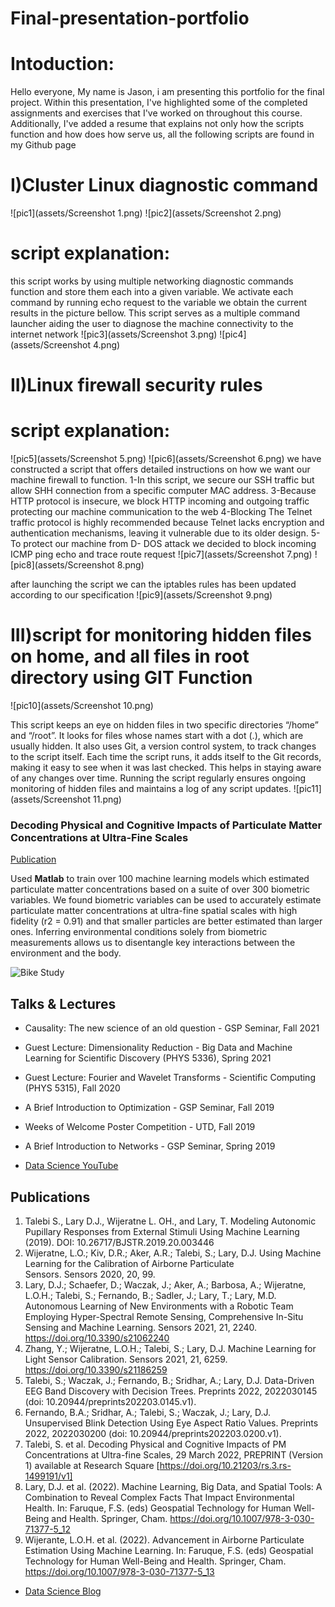 # Final-presentation-portfolio

# Intoduction:
Hello everyone, My name is Jason, i am presenting this portfolio for the final project. Within this presentation, I've highlighted some of the completed assignments and exercises that I've worked on throughout this course. Additionally, I've added a resume that explains not only how the scripts function and how does how serve us, all the following scripts are found in my Github page 



# I)Cluster Linux diagnostic command
![pic1](assets/Screenshot 1.png)
![pic2](assets/Screenshot 2.png)
# script explanation:
this script works by using multiple networking diagnostic commands function and store them each into a given variable.
We activate each command by running echo request to the variable we obtain the current results in the picture bellow. 
This script serves as a multiple command launcher aiding the user to diagnose the machine connectivity to the internet network
![pic3](assets/Screenshot 3.png)
![pic4](assets/Screenshot 4.png)


# II)Linux firewall security rules
# script explanation:
![pic5](assets/Screenshot 5.png)
![pic6](assets/Screenshot 6.png)
we have constructed a script that offers detailed instructions on how we want our machine firewall to function.
1-In this script, we secure our SSH traffic but allow SHH connection from a specific computer MAC address.
3-Because HTTP protocol is insecure, we block HTTP incoming and outgoing traffic protecting our machine communication to the web
4-Blocking The Telnet traffic protocol is highly recommended because Telnet lacks encryption and authentication mechanisms, leaving it vulnerable due to its older design. 
5-To protect our machine from D- DOS attack we decided to block incoming  ICMP ping echo and  trace route request 
![pic7](assets/Screenshot 7.png)
![pic8](assets/Screenshot 8.png)

after launching the script we can the iptables rules has been updated according to our specification
![pic9](assets/Screenshot 9.png)

# III)script for monitoring hidden files on home, and all files in root directory using GIT Function
![pic10](assets/Screenshot 10.png)

This script keeps an eye on hidden files in two specific directories “/home” and “/root”. It looks for files whose names start with a dot (.), which are usually hidden. It also uses Git, a version control system, to track changes to the script itself. Each time the script runs, it adds itself to the Git records, making it easy to see when it was last checked. This helps in staying aware of any changes over time. Running the script regularly ensures ongoing monitoring of hidden files and maintains a log of any script updates.
![pic11](assets/Screenshot 11.png)


### Decoding Physical and Cognitive Impacts of Particulate Matter Concentrations at Ultra-Fine Scales
[Publication](https://www.mdpi.com/1424-8220/22/11/4240)

Used **Matlab** to train over 100 machine learning models which estimated particulate matter concentrations based on a suite of over 300 biometric variables. We found biometric variables can be used to accurately estimate particulate matter concentrations at ultra-fine spatial scales with high fidelity (r2 = 0.91) and that smaller particles are better estimated than larger ones. Inferring environmental conditions solely from biometric measurements allows us to disentangle key interactions between the environment and the body.

![Bike Study](/assets/img/bike_study.jpeg)

## Talks & Lectures
- Causality: The new science of an old question - GSP Seminar, Fall 2021
- Guest Lecture: Dimensionality Reduction - Big Data and Machine Learning for Scientific Discovery (PHYS 5336), Spring 2021
- Guest Lecture: Fourier and Wavelet Transforms - Scientific Computing (PHYS 5315), Fall 2020
- A Brief Introduction to Optimization - GSP Seminar, Fall 2019
- Weeks of Welcome Poster Competition - UTD, Fall 2019
- A Brief Introduction to Networks - GSP Seminar, Spring 2019

- [Data Science YouTube](https://www.youtube.com/channel/UCa9gErQ9AE5jT2DZLjXBIdA)

## Publications
1. Talebi S., Lary D.J., Wijeratne L. OH., and Lary, T. Modeling Autonomic Pupillary Responses from External Stimuli Using Machine Learning (2019). DOI: 10.26717/BJSTR.2019.20.003446
2. Wijeratne, L.O.; Kiv, D.R.; Aker, A.R.; Talebi, S.; Lary, D.J. Using Machine Learning for the Calibration of Airborne Particulate Sensors. Sensors 2020, 20, 99.
3. Lary, D.J.; Schaefer, D.; Waczak, J.; Aker, A.; Barbosa, A.; Wijeratne, L.O.H.; Talebi, S.; Fernando, B.; Sadler, J.; Lary, T.; Lary, M.D. Autonomous Learning of New Environments with a Robotic Team Employing Hyper-Spectral Remote Sensing, Comprehensive In-Situ Sensing and Machine Learning. Sensors 2021, 21, 2240. https://doi.org/10.3390/s21062240
4. Zhang, Y.; Wijeratne, L.O.H.; Talebi, S.; Lary, D.J. Machine Learning for Light Sensor Calibration. Sensors 2021, 21, 6259. https://doi.org/10.3390/s21186259
5. Talebi, S.; Waczak, J.; Fernando, B.; Sridhar, A.; Lary, D.J. Data-Driven EEG Band Discovery with Decision Trees. Preprints 2022, 2022030145 (doi: 10.20944/preprints202203.0145.v1).
6. Fernando, B.A.; Sridhar, A.; Talebi, S.; Waczak, J.; Lary, D.J. Unsupervised Blink Detection Using Eye Aspect Ratio Values. Preprints 2022, 2022030200 (doi: 10.20944/preprints202203.0200.v1).
7. Talebi, S. et al. Decoding Physical and Cognitive Impacts of PM Concentrations at Ultra-fine Scales, 29 March 2022, PREPRINT (Version 1) available at Research Square [https://doi.org/10.21203/rs.3.rs-1499191/v1]
8. Lary, D.J. et al. (2022). Machine Learning, Big Data, and Spatial Tools: A Combination to Reveal Complex Facts That Impact Environmental Health. In: Faruque, F.S. (eds) Geospatial Technology for Human Well-Being and Health. Springer, Cham. https://doi.org/10.1007/978-3-030-71377-5_12
9. Wijerante, L.O.H. et al. (2022). Advancement in Airborne Particulate Estimation Using Machine Learning. In: Faruque, F.S. (eds) Geospatial Technology for Human Well-Being and Health. Springer, Cham. https://doi.org/10.1007/978-3-030-71377-5_13

- [Data Science Blog](https://medium.com/@shawhin)
